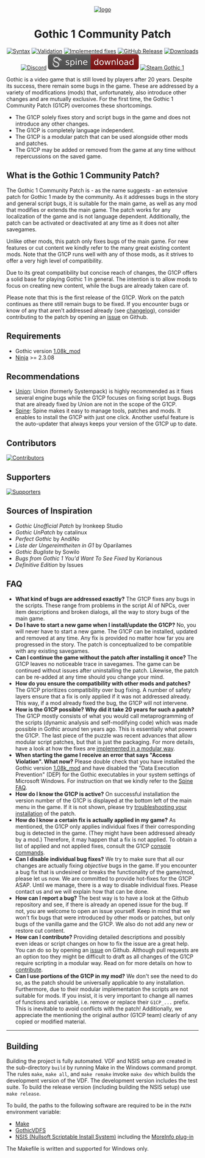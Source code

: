 <div align="center">

[![logo](https://github.com/AmProsius/gothic-1-community-patch/assets/20203034/06eb6356-94e6-4dec-bb6f-1ae28ec2692b)](https://github.com/AmProsius/gothic-1-community-patch)  
# Gothic 1 Community Patch

[![Syntax](https://github.com/AmProsius/gothic-1-community-patch/actions/workflows/syntax.yml/badge.svg)](https://github.com/AmProsius/gothic-1-community-patch/actions/workflows/syntax.yml)
[![Validation](https://github.com/AmProsius/gothic-1-community-patch/actions/workflows/validation.yml/badge.svg)](https://github.com/AmProsius/gothic-1-community-patch/actions/workflows/validation.yml)
[![Implemented fixes](https://img.shields.io/github/directory-file-count/AmProsius/gothic-1-community-patch/src%2FNinja%2FG1CP%2FContent%2FTests?type=file&extension=d&label=fixes&color=yellow)](https://github.com/AmProsius/gothic-1-community-patch/blob/master/CHANGELOG.md)
[![GitHub Release](https://img.shields.io/github/v/release/AmProsius/gothic-1-community-patch)](https://github.com/AmProsius/gothic-1-community-patch/releases)
[![Downloads](https://api.szapp.de/downloads/g1cp/total/badge)](https://github.com/AmProsius/gothic-1-community-patch/releases)  
[![Discord](https://img.shields.io/badge/discord-gmc%23g1cp-5865F2?logo=discord&logoColor=white)](https://discord.com/channels/989316194148433950/1281144797456760895)
[![Spine](https://raw.githubusercontent.com/szapp/patch-template/main/.github/actions/initialization/badges/spine.svg)](https://clockwork-origins.com/spine)
[![Steam Gothic 1](https://img.shields.io/badge/steam-workshop-2a3f5a?logo=steam&labelColor=1b2838)](https://steamcommunity.com/sharedfiles/filedetails/?id=2789245548)

</div>

Gothic is a video game that is still loved by players after 20 years. Despite its success, there remain some bugs in the game. These are addressed by a variety of modifications (mods) that, unfortunately, also introduce other changes and are mutually exclusive. For the first time, the Gothic 1 Community Patch (G1CP) overcomes these shortcomings.

- The G1CP solely fixes story and script bugs in the game and does not introduce any other changes.
- The G1CP is completely language independent.
- The G1CP is a modular patch that can be used alongside other mods and patches.
- The G1CP may be added or removed from the game at any time without repercussions on the saved game.

## What is the Gothic 1 Community Patch?
The Gothic 1 Community Patch is - as the name suggests - an extensive patch for Gothic 1 made by the community. As it addresses bugs in the story and general script bugs, it is suitable for the main game, as well as any mod that modifies or extends the main game. The patch works for any localization of the game and is not language dependent. Additionally, the patch can be activated or deactivated at any time as it does not alter savegames.

Unlike other mods, this patch only fixes bugs of the main game. For new features or cut content we kindly refer to the many great existing content mods. Note that the G1CP runs well with any of those mods, as it strives to offer a very high level of compatibility.

Due to its great compatibility but concise reach of changes, the G1CP offers a solid base for playing Gothic 1 in general. The intention is to allow mods to focus on creating new content, while the bugs are already taken care of.

Please note that this is the first release of the G1CP. Work on the patch continues as there still remain bugs to be fixed. If you encounter bugs or know of any that aren't addressed already (see [changelog](CHANGELOG.md)), consider contributing to the patch by opening an [issue](../../issues?q=sort:updated-desc) on Github.

## Requirements 
* Gothic version [1.08k_mod](https://www.worldofgothic.de/dl/download_34.htm)
* [Ninja](https://github.com/szapp/Ninja/releases) >= 2.3.08

## Recommendations 
* [Union](https://www.worldofgothic.de/dl/download_651.htm): Union (formerly Systempack) is highly recommended as it fixes several engine bugs while the G1CP focuses on fixing script bugs. Bugs that are already fixed by Union are not in the scope of the G1CP.
* [Spine](https://clockwork-origins.com/de/spine/): Spine makes it easy to manage tools, patches and mods. It enables to install the G1CP with just one click. Another useful feature is the auto-updater that always keeps your version of the G1CP up to date.

## Contributors
[![Contributors](https://contrib.rocks/image?repo=AmProsius/gothic-1-community-patch)](https://github.com/AmProsius/gothic-1-community-patch/graphs/contributors)

## Supporters
[![Supporters](https://api.szapp.de/participants/g1cp/total/svg?wog=[Blubbler,Spatzendame,rvblacktail,gothicfan0,Homerclon])](https://api.szapp.de/participants/g1cp/total/svg?wog=[Blubbler,Spatzendame,rvblacktail,gothicfan0,Homerclon])

## Sources of Inspiration

* *Gothic Unofficial Patch* by Ironkeep Studio
* *Gothic UnPatch* by catalinux
* *Perfect Gothic* by AndiNo
* *Liste der Ungereimtheiten in G1* by Oparilames
* *Gothic Bugliste* by Sowilo
* *Bugs from Gothic 1 You'd Want To See Fixed* by Korianous
* *Definitive Edition* by Issues

## FAQ 
* **What kind of bugs are addressed exactly?** The G1CP fixes any bugs in the scripts. These range from problems in the script AI of NPCs, over item descriptions and broken dialogs, all the way to story bugs of the main game.
* **Do I have to start a new game when I install/update the G1CP?** No, you will never have to start a new game. The G1CP can be installed, updated and removed at any time. Any fix is provided no matter how far you are progressed in the story. The patch is conceptualized to be compatible with any existing savegames.
* **Can I continue the game without the patch after installing it once?** The G1CP leaves no noticeable trace in savegames. The game can be continued without issues after uninstalling the patch. Likewise, the patch can be re-added at any time should you change your mind.
* **How do you ensure the compatibility with other mods and patches?** The G1CP prioritizes compatibility over bug fixing. A number of safety layers ensure that a fix is only applied if it was not addressed already. This way, if a mod already fixed the bug, the G1CP will not intervene.
* **How is the G1CP possible? Why did it take 20 years for such a patch?** The G1CP mostly consists of what you would call metaprogramming of the scripts (dynamic analysis and self-modifying code) which was made possible in Gothic around ten years ago. This is essentially what powers the G1CP. The last piece of the puzzle was recent advances that allow modular script patches, but that is just the packaging. For more details, have a look at how the fixes are [implemented in a modular way](docs/modularity.md).
* **When starting the game I receive an error that says "Access Violation". What now?** Please double check that you have installed the Gothic version [1.08k_mod](https://www.worldofgothic.de/dl/download_34.htm) and have disabled the 
"Data Execution Prevention" (DEP) for the Gothic executables in your system settings of Microsoft Windows. For instruction on that we kindly refer to the [Spine FAQ](https://clockwork-origins.com/spine/#faq-question-1576926774006).
* **How do I know the G1CP is active?** On successful installation the version number of the G1CP is displayed at the bottom left of the main menu in the game. If it is not shown, please try [troubleshooting your installation](https://github.com/szapp/Ninja/wiki/Troubleshooting-(EN)#wiki-wrapper) of the patch.
* **How do I know a certain fix is actually applied in my game?** As mentioned, the G1CP only applies individual fixes if their corresponding bug is detected in the game. (They might have been addressed already by a mod.) Therefore, it may happen that a fix is not applied. To obtain a list of applied and not applied fixes, consult the G1CP [console commands](docs/console.md).
* **Can I disable individual bug fixes?** We try to make sure that all our changes are actually fixing *objective* bugs in the game. If you encounter a bug fix that is undesired or breaks the functionality of the game/mod, please let us now. We are committed to provide hot-fixes for the G1CP ASAP. Until we manage, there is a way to disable individual fixes. Please contact us and we will explain how that can be done.
* **How can I report a bug?** The best way is to have a look at the Github repository and see, if there is already an opened issue for the bug. If not, you are welcome to open an issue yourself. Keep in mind that we won't fix bugs that were introduced by other mods or patches, but only bugs of the vanilla game and the G1CP. We also do not add any new or restore cut content.
* **How can I contribute?** Providing detailed descriptions and possibly even ideas or script changes on how to fix the issue are a great help. You can do so by opening an [issue](../../issues?q=sort:updated-desc) on Github. Although pull requests are an option too they might be difficult to draft as all changes of the G1CP require scripting in a modular way. Read on for more details on how to [contribute](docs/contributing.md).
* **Can I use portions of the G1CP in my mod?** We don't see the need to do so, as the patch should be universally applicable to any installation. Furthermore, due to their modular implementation the scripts are not suitable for mods. If you insist, it is very important to change all names of functions and variable, i.e. remove or replace their `G1CP_...` prefix. This is inevitable to avoid conflicts with the patch! Additionally, we appreciate the mentioning the original author (G1CP team) clearly of any copied or modified material.

---

## Building
Building the project is fully automated. VDF and NSIS setup are created in the sub-directory `build` by running Make in the Windows command prompt. The rules `make`, `make all`, and `make remake` invoke `make dev` which builds the development version of the VDF. The development version includes the test suite. To build the release version (including building the NSIS setup) use `make release`.

To build, the paths to the following software are required to be in the `PATH` environment variable:

 - [Make](http://gnuwin32.sourceforge.net/packages/make.htm)
 - [GothicVDFS](http://www.bendlins.de/nico/gothic2/)
 - [NSIS (Nullsoft Scriptable Install System)](https://nsis.sourceforge.io/) including the [MoreInfo plug-in](https://nsis.sourceforge.io/MoreInfo_plug-in)

The Makefile is written and supported for Windows only.
